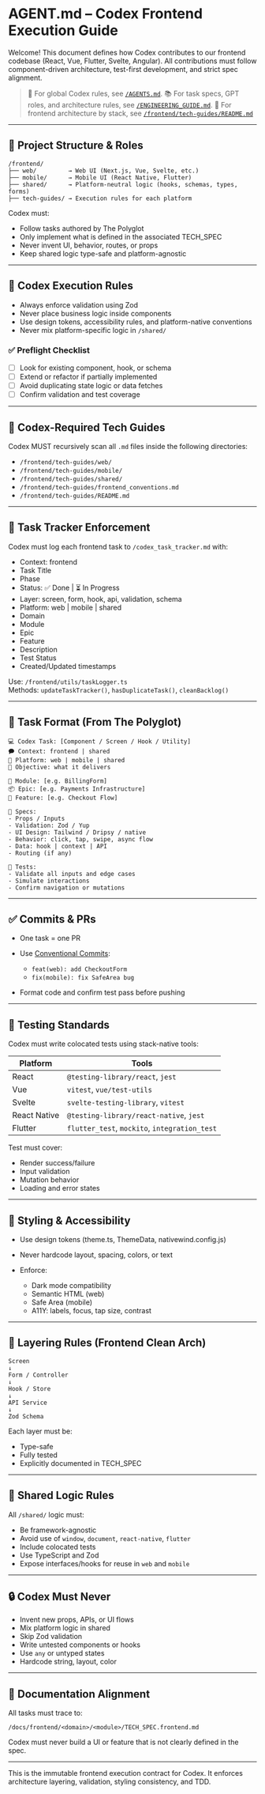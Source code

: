<!--

🛑 DO NOT EDIT THIS FILE.

This AGENT.md defines core Codex responsibilities and must remain stable.

Stack-specific variations belong in /tech-guides/{language}.md

-->

# AGENT.md – Codex Frontend Execution Guide

Welcome! This document defines how Codex contributes to our frontend codebase (React, Vue, Flutter, Svelte, Angular). All contributions must follow component-driven architecture, test-first development, and strict spec alignment.

> 📘 For global Codex rules, see [`/AGENTS.md`](../AGENTS.md).
> 📚 For task specs, GPT roles, and architecture rules, see [`/ENGINEERING_GUIDE.md`](../ENGINEERING_GUIDE.md).
> 📐 For frontend architecture by stack, see [`/frontend/tech-guides/README.md`](./tech-guides/README.md)

---

## 👥 Project Structure & Roles

```
/frontend/
├── web/         → Web UI (Next.js, Vue, Svelte, etc.)
├── mobile/      → Mobile UI (React Native, Flutter)
├── shared/      → Platform-neutral logic (hooks, schemas, types, forms)
├── tech-guides/ → Execution rules for each platform
```

Codex must:

* Follow tasks authored by The Polyglot
* Only implement what is defined in the associated TECH_SPEC
* Never invent UI, behavior, routes, or props
* Keep shared logic type-safe and platform-agnostic

---

## 🧠 Codex Execution Rules

* Always enforce validation using Zod
* Never place business logic inside components
* Use design tokens, accessibility rules, and platform-native conventions
* Never mix platform-specific logic in `/shared/`

### ✅ Preflight Checklist

- [ ] Look for existing component, hook, or schema
- [ ] Extend or refactor if partially implemented
- [ ] Avoid duplicating state logic or data fetches
- [ ] Confirm validation and test coverage

---

## 📖 Codex-Required Tech Guides

Codex MUST recursively scan all `.md` files inside the following directories:

* `/frontend/tech-guides/web/`
* `/frontend/tech-guides/mobile/`
* `/frontend/tech-guides/shared/`
* `/frontend/tech-guides/frontend_conventions.md`
* `/frontend/tech-guides/README.md`

---

## 📓 Task Tracker Enforcement

Codex must log each frontend task to `/codex_task_tracker.md` with:

* Context: frontend
* Task Title
* Phase
* Status: ✅ Done | ⏳ In Progress
* Layer: screen, form, hook, api, validation, schema
* Platform: web | mobile | shared
* Domain
* Module
* Epic
* Feature
* Description
* Test Status
* Created/Updated timestamps

Use: `/frontend/utils/taskLogger.ts`  
Methods: `updateTaskTracker()`, `hasDuplicateTask()`, `cleanBacklog()`

---

## 🧩 Task Format (From The Polyglot)

```
💻 Codex Task: [Component / Screen / Hook / Utility]
🗭 Context: frontend | shared
📁 Platform: web | mobile | shared
🎯 Objective: what it delivers

🧱 Module: [e.g. BillingForm]
📦 Epic: [e.g. Payments Infrastructure]
🔧 Feature: [e.g. Checkout Flow]

🧲 Specs:
- Props / Inputs
- Validation: Zod / Yup
- UI Design: Tailwind / Dripsy / native
- Behavior: click, tap, swipe, async flow
- Data: hook | context | API
- Routing (if any)

🧪 Tests:
- Validate all inputs and edge cases
- Simulate interactions
- Confirm navigation or mutations
```

---

## ✅ Commits & PRs

* One task = one PR
* Use [Conventional Commits](https://www.conventionalcommits.org/):

  * `feat(web): add CheckoutForm`
  * `fix(mobile): fix SafeArea bug`
* Format code and confirm test pass before pushing

---

## 🧪 Testing Standards

Codex must write colocated tests using stack-native tools:

| Platform     | Tools                                          |
| ------------ | ---------------------------------------------- |
| React        | `@testing-library/react`, `jest`               |
| Vue          | `vitest`, `vue/test-utils`                     |
| Svelte       | `svelte-testing-library`, `vitest`             |
| React Native | `@testing-library/react-native`, `jest`        |
| Flutter      | `flutter_test`, `mockito`, `integration_test`  |

Test must cover:

* Render success/failure
* Input validation
* Mutation behavior
* Loading and error states

---

## 🎨 Styling & Accessibility

* Use design tokens (theme.ts, ThemeData, nativewind.config.js)
* Never hardcode layout, spacing, colors, or text
* Enforce:

  * Dark mode compatibility
  * Semantic HTML (web)
  * Safe Area (mobile)
  * A11Y: labels, focus, tap size, contrast

---

## 🔁 Layering Rules (Frontend Clean Arch)

```
Screen
↓
Form / Controller
↓
Hook / Store
↓
API Service
↓
Zod Schema
```

Each layer must be:

* Type-safe
* Fully tested
* Explicitly documented in TECH_SPEC

---

## 🧠 Shared Logic Rules

All `/shared/` logic must:

* Be framework-agnostic
* Avoid use of `window`, `document`, `react-native`, `flutter`
* Include colocated tests
* Use TypeScript and Zod
* Expose interfaces/hooks for reuse in `web` and `mobile`

---

## 🔒 Codex Must Never

* Invent new props, APIs, or UI flows
* Mix platform logic in shared
* Skip Zod validation
* Write untested components or hooks
* Use `any` or untyped states
* Hardcode string, layout, color

---

## 📘 Documentation Alignment

All tasks must trace to:

```
/docs/frontend/<domain>/<module>/TECH_SPEC.frontend.md
```

Codex must never build a UI or feature that is not clearly defined in the spec.

---

This is the immutable frontend execution contract for Codex.
It enforces architecture layering, validation, styling consistency, and TDD.
